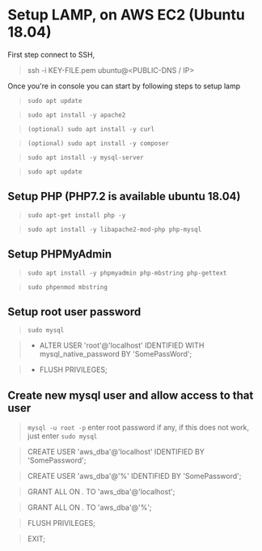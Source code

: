 # Setup LAMP, on AWS EC2 (Ubuntu 18.04)

First step connect to SSH, 
> ssh -i KEY-FILE.pem ubuntu@<PUBLIC-DNS / IP>

Once you're in console you can start by following steps to setup lamp

> `sudo apt update`

> `sudo apt install -y apache2`

> `(optional) sudo apt install -y curl`

> `(optional) sudo apt install -y composer`

> `sudo apt install -y mysql-server`

> `sudo apt update`

## Setup PHP (PHP7.2 is available ubuntu 18.04)
> `sudo apt-get install php -y`

> `sudo apt install -y libapache2-mod-php php-mysql`

## Setup PHPMyAdmin
> `sudo apt install -y phpmyadmin php-mbstring php-gettext`

> `sudo phpenmod mbstring`

## Setup root user password
> `sudo mysql`

> - ALTER USER 'root'@'localhost' IDENTIFIED WITH mysql_native_password BY 'SomePassWord';

> - FLUSH PRIVILEGES;

## Create new mysql user and allow access to that user

> `mysql -u root -p` enter root password if any, if this does not work, just enter `sudo mysql`

> CREATE USER 'aws_dba'@'localhost' IDENTIFIED BY 'SomePassword';

> CREATE USER 'aws_dba'@'%' IDENTIFIED BY 'SomePassword';

> GRANT ALL ON *.* TO 'aws_dba'@'localhost';

> GRANT ALL ON *.* TO 'aws_dba'@'%';

> FLUSH PRIVILEGES; 

> EXIT;

